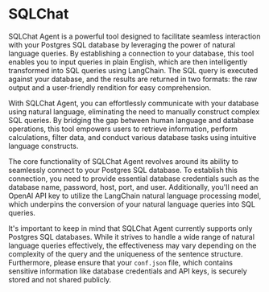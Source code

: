 # SQLChat

SQLChat Agent is a powerful tool designed to facilitate seamless interaction with your Postgres SQL database by leveraging the power of natural language queries. By establishing a connection to your database, this tool enables you to input queries in plain English, which are then intelligently transformed into SQL queries using LangChain. The SQL query is executed against your database, and the results are returned in two formats: the raw output and a user-friendly rendition for easy comprehension.

With SQLChat Agent, you can effortlessly communicate with your database using natural language, eliminating the need to manually construct complex SQL queries. By bridging the gap between human language and database operations, this tool empowers users to retrieve information, perform calculations, filter data, and conduct various database tasks using intuitive language constructs.

The core functionality of SQLChat Agent revolves around its ability to seamlessly connect to your Postgres SQL database. To establish this connection, you need to provide essential database credentials such as the database name, password, host, port, and user. Additionally, you'll need an OpenAI API key to utilize the LangChain natural language processing model, which underpins the conversion of your natural language queries into SQL queries.

It's important to keep in mind that SQLChat Agent currently supports only Postgres SQL databases. While it strives to handle a wide range of natural language queries effectively, the effectiveness may vary depending on the complexity of the query and the uniqueness of the sentence structure. Furthermore, please ensure that your `conf.json` file, which contains sensitive information like database credentials and API keys, is securely stored and not shared publicly.
